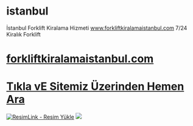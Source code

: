 # istanbul
İstanbul Forklift Kiralama Hizmeti www.forkliftkiralamaistanbul.com 7/24 Kiralık Forklift
#  <a href="https://forkliftkiralamaistanbul.com/">forkliftkiralamaistanbul.com</a>
#  <a href="https://forkliftkiralamaistanbul.com">Tıkla vE Sitemiz Üzerinden Hemen Ara</a>
<meta charset="UTF-8">
    <meta name="viewport" content="width=device-width, initial-scale=1.0">
</head>
<body>
<a href="https://forkliftkiralamaistanbul.com/" title="ResimLink - Resim Yükle"><img src="https://r.resimlink.com/_-H9YIQ4uWtj.jpg" title="ResimLink - Resim Yükle" alt="ResimLink - Resim Yükle"></a>
<a href="https://forkliftkiralamaistanbul.com/">
    <img src="https://r.resimlink.com/_-H9YIQ4uWtj.jpg" />
</a>
</a>
